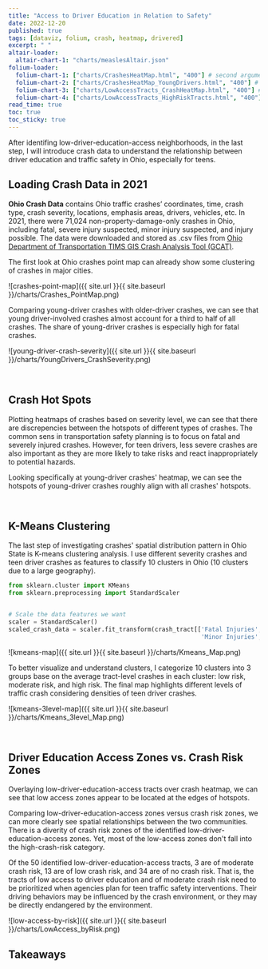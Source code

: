```yaml
---
title: "Access to Driver Education in Relation to Safety"
date: 2022-12-20
published: true
tags: [dataviz, folium, crash, heatmap, drivered]
excerpt: " "
altair-loader:
  altair-chart-1: "charts/measlesAltair.json"
folium-loader:
  folium-chart-1: ["charts/CrashesHeatMap.html", "400"] # second argument is the height
  folium-chart-2: ["charts/CrashesHeatMap_YoungDrivers.html", "400"] # second argument is the height
  folium-chart-3: ["charts/LowAccessTracts_CrashHeatMap.html", "400"] # second argument is the height
  folium-chart-4: ["charts/LowAccessTracts_HighRiskTracts.html", "400"] # second argument is the height
read_time: true
toc: true
toc_sticky: true
---
```


After identifing low-driver-education-access neighborhoods, in the last step, I will introduce crash data to understand the relationship between driver education and traffic safety in Ohio, especially for teens.

## Loading Crash Data in 2021

**Ohio Crash Data** contains Ohio traffic crashes’ coordinates, time, crash type, crash severity, locations, emphasis areas, drivers, vehicles, etc. In 2021, there were 71,024 non-property-damage-only crashes in Ohio, including fatal, severe injury suspected, minor injury suspected, and injury possible. The data were downloaded and stored as .csv files from [Ohio Department of Transportation TIMS GIS Crash Analysis Tool (GCAT)](https://gis.dot.state.oh.us/tims/CrashAnalytics/Search_).

The first look at Ohio crashes point map can already show some clustering of crashes in major cities.

![crashes-point-map]({{ site.url }}{{ site.baseurl }}/charts/Crashes_PointMap.png)

Comparing young-driver crashes with older-driver crashes, we can see that young driver-involved crashes almost account for a third to half of all crashes. The share of young-driver crashes is especially high for fatal crashes.

![young-driver-crash-severity]({{ site.url }}{{ site.baseurl }}/charts/YoungDrivers_CrashSeverity.png)


<br/>

## Crash Hot Spots


Plotting heatmaps of crashes based on severity level, we can see that there are discrepencies between the hotspots of different types of crashes. The common sens in transportation safety planning is to focus on fatal and severely injured crashes. However, for teen drivers, less severe crashes are also important as they are more likely to take risks and react inappropriately to potential hazards.

<div id="folium-chart-1"></div>

Looking specifically at young-driver crashes' heatmap, we can see the hotspots of young-driver crashes roughly align with all crashes' hotspots.

<div id="folium-chart-2"></div>


<br/>


## K-Means Clustering

The last step of investigating crashes' spatial distribution pattern in Ohio State is K-means clustering analysis. I use different severity crashes and teen driver crashes as features to classify 10 clusters in Ohio (10 clusters due to a large geography).

```python
from sklearn.cluster import KMeans
from sklearn.preprocessing import StandardScaler


# Scale the data features we want
scaler = StandardScaler()
scaled_crash_data = scaler.fit_transform(crash_tract[['Fatal Injuries', 'Severe Injuries', 
                                                      'Minor Injuries', 'Possible Injuries', 'Young Drivers']])
```

![kmeans-map]({{ site.url }}{{ site.baseurl }}/charts/Kmeans_Map.png)

To better visualize and understand clusters, I categorize 10 clusters into 3 groups base on the average tract-level crashes in each cluster: low risk, moderate risk, and high risk. The final map highlights different levels of traffic crash considering densities of teen driver crashes.


![kmeans-3level-map]({{ site.url }}{{ site.baseurl }}/charts/Kmeans_3level_Map.png)



<br/>


## Driver Education Access Zones vs. Crash Risk Zones

Overlaying low-driver-education-access tracts over crash heatmap, we can see that low access zones appear to be located at the edges of hotspots.

<div id="folium-chart-3"></div>

Comparing low-driver-education-access  zones versus crash risk zones, we can more clearly see spatial relationships between the two communities. There is a diverity of crash risk zones of the identified low-driver-education-access zones. Yet, most of the low-access zones don't fall into the high-crash-risk category.

<div id="folium-chart-4"></div>

Of the 50 identified low-driver-education-access tracts, 3 are of moderate crash risk, 13 are of low crash risk, and 34 are of no crash risk. That is, the tracts of low access to driver education and of moderate crash risk need to be prioritized when agencies plan for teen traffic safety interventions. Their driving behaviors may be influenced by the crash environment, or they may be directly endangered by the environment.


![low-access-by-risk]({{ site.url }}{{ site.baseurl }}/charts/LowAccess_byRisk.png)


## Takeaways






